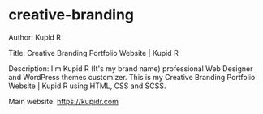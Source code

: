 # creative-branding
Author: Kupid R

Title: Creative Branding Portfolio Website | Kupid R

Description: I'm Kupid R (It's my brand name) professional Web Designer and WordPress themes customizer. This is my Creative Branding Portfolio Website | Kupid R using HTML, CSS and SCSS.

Main website: https://kupidr.com